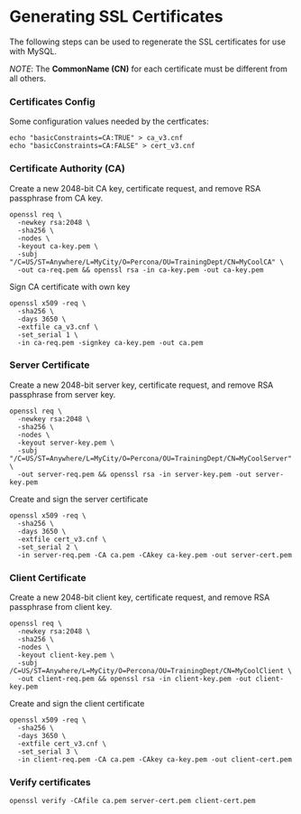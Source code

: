 # Generating SSL Certificates

The following steps can be used to regenerate the SSL certificates for use with MySQL.

_NOTE_: The **CommonName (CN)** for each certificate must be different from all others.

### Certificates Config

Some configuration values needed by the certficates:

	echo "basicConstraints=CA:TRUE" > ca_v3.cnf
	echo "basicConstraints=CA:FALSE" > cert_v3.cnf 

### Certificate Authority (CA)

Create a new 2048-bit CA key, certificate request, and remove RSA passphrase from CA key.

    openssl req \
      -newkey rsa:2048 \
      -sha256 \
      -nodes \
      -keyout ca-key.pem \
      -subj "/C=US/ST=Anywhere/L=MyCity/O=Percona/OU=TrainingDept/CN=MyCoolCA" \
      -out ca-req.pem && openssl rsa -in ca-key.pem -out ca-key.pem

Sign CA certificate with own key

    openssl x509 -req \
      -sha256 \
      -days 3650 \
      -extfile ca_v3.cnf \
      -set_serial 1 \
      -in ca-req.pem -signkey ca-key.pem -out ca.pem

### Server Certificate

Create a new 2048-bit server key, certificate request, and remove RSA passphrase from server key.

    openssl req \
      -newkey rsa:2048 \
      -sha256 \
      -nodes \
      -keyout server-key.pem \
      -subj "/C=US/ST=Anywhere/L=MyCity/O=Percona/OU=TrainingDept/CN=MyCoolServer" \
      -out server-req.pem && openssl rsa -in server-key.pem -out server-key.pem

Create and sign the server certificate

    openssl x509 -req \
      -sha256 \
      -days 3650 \
      -extfile cert_v3.cnf \
      -set_serial 2 \
      -in server-req.pem -CA ca.pem -CAkey ca-key.pem -out server-cert.pem

### Client Certificate

Create a new 2048-bit client key, certificate request, and remove RSA passphrase from client key.

    openssl req \
      -newkey rsa:2048 \
      -sha256 \
      -nodes \
      -keyout client-key.pem \
      -subj /C=US/ST=Anywhere/L=MyCity/O=Percona/OU=TrainingDept/CN=MyCoolClient \
      -out client-req.pem && openssl rsa -in client-key.pem -out client-key.pem

Create and sign the client certificate

    openssl x509 -req \
      -sha256 \
      -days 3650 \
      -extfile cert_v3.cnf \
      -set_serial 3 \
      -in client-req.pem -CA ca.pem -CAkey ca-key.pem -out client-cert.pem

### Verify certificates

    openssl verify -CAfile ca.pem server-cert.pem client-cert.pem
